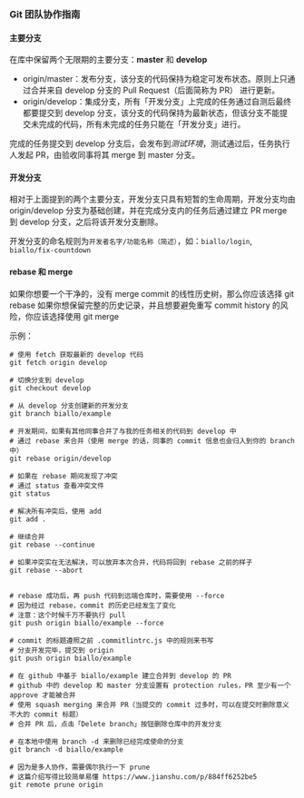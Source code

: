 ### Git 团队协作指南

#### 主要分支

在库中保留两个无限期的主要分支：**master** 和 **develop**

* origin/master：发布分支，该分支的代码保持为稳定可发布状态。原则上只通过合并来自 develop 分支的  Pull Request（后面简称为 PR） 进行更新。
* origin/develop：集成分支，所有「开发分支」上完成的任务通过自测后最终都要提交到 develop 分支，该分支的代码保持为最新状态，但该分支不能提交未完成的代码，所有未完成的任务只能在「开发分支」进行。

完成的任务提交到 develop 分支后，会发布到*测试环境*，测试通过后，任务执行人发起 PR，由验收同事将其 merge 到 master 分支。

#### 开发分支

相对于上面提到的两个主要分支，开发分支只具有短暂的生命周期，开发分支均由 origin/develop 分支为基础创建，并在完成分支内的任务后通过建立 PR merge 到 develop 分支，之后将该开发分支删除。

开发分支的命名规则为`开发者名字/功能名称（简述）`，如：`biallo/login`, `biallo/fix-countdown`

#### rebase 和 merge

如果你想要一个干净的，没有 merge commit 的线性历史树，那么你应该选择 git rebase
如果你想保留完整的历史记录，并且想要避免重写 commit history 的风险，你应该选择使用 git merge



示例：

```
# 使用 fetch 获取最新的 develop 代码
git fetch origin develop

# 切换分支到 develop
git checkout develop

# 从 develop 分支创建新的开发分支
git branch biallo/example
```



```
# 开发期间，如果有其他同事合并了与我的任务相关的代码到 develop 中
# 通过 rebase 来合并（使用 merge 的话，同事的 commit 信息也会归入到你的 branch 中）
git rebase origin/develop

# 如果在 rebase 期间发现了冲突
# 通过 status 查看冲突文件
git status

# 解决所有冲突后，使用 add
git add .

# 继续合并
git rebase --continue

# 如果冲突实在无法解决，可以放弃本次合并，代码将回到 rebase 之前的样子
git rebase --abort


# rebase 成功后，再 push 代码到远端仓库时，需要使用 --force
# 因为经过 rebase，commit 的历史已经发生了变化
# 注意：这个时候千万不要执行 pull
git push origin biallo/example --force
```



```
# commit 的标题遵照之前 .commitlintrc.js 中的规则来书写
# 分支开发完毕，提交到 origin
git push origin biallo/example

# 在 github 中基于 biallo/example 建立合并到 develop 的 PR
# github 中的 develop 和 master 分支设置有 protection rules，PR 至少有一个 approve 才能被合并
# 使用 squash merging 来合并 PR（当提交的 commit 过多时，可以在提交时删除意义不大的 commit 标题）
# 合并 PR 后，点击「Delete branch」按钮删除仓库中的开发分支

# 在本地中使用 branch -d 来删除已经完成使命的分支
git branch -d biallo/example

# 因为是多人协作，需要偶尔执行一下 prune
# 这篇介绍写得比较简单易懂 https://www.jianshu.com/p/884ff6252be5
git remote prune origin
```



